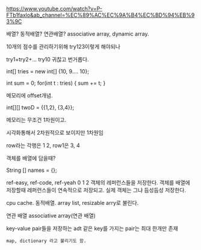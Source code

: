 https://www.youtube.com/watch?v=P-FTb1faxlo&ab_channel=%EC%89%AC%EC%9A%B4%EC%BD%94%EB%93%9C

배열?
동적배열? 연관배열? associative array, dynamic array.




10개의 점수를 관리하기위해 try123이렇게 해야되나


try1+try2+... try10 귀찮고 번거롭다.

int[] tries = new int[] {10, 9.... 10};

int sum = 0;
 for(int t : tries) {
    sum += t;
 }


메모리에 offset개념. 

int[][] twoD = {{1,2}, {3,4}};

메모리는 무조건 1차원이고.

  시각화통해서 2차원적으로 보이지만 1차원임

  row라는 각행은 1 2, row1은 3, 4

  객체를 배열에 담을때?

  String [] names = {};

ref-easy, ref-code, ref-yeah
   0         1          2
  객체의 레퍼런스들을 저장한다.  객체를 배열에 저장할때 레퍼런스들이
  연속적으로 저장되고. 실제 객체는 그냐 듬성듬성 저장한다.


  cpu cache. 
  동적배열. array list, resizable arry로 불린다.

  
연관 배열 associative array(연관 배열) 

  key-value pair들을 저장하는 adt
    같은 key를 가지는 pair는 최대 한개만 존재

    map, dictionary 라고 불리기도 함.




